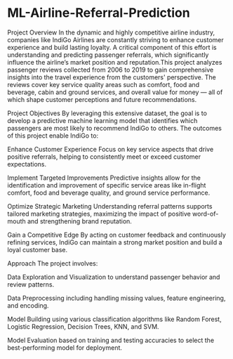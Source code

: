 # ML-Airline-Referral-Prediction
Project Overview
In the dynamic and highly competitive airline industry, companies like IndiGo Airlines are constantly striving to enhance customer experience and build lasting loyalty. A critical component of this effort is understanding and predicting passenger referrals, which significantly influence the airline’s market position and reputation.This project analyzes passenger reviews collected from 2006 to 2019 to gain comprehensive insights into the travel experience from the customers' perspective. The reviews cover key service quality areas such as comfort, food and beverage, cabin and ground services, and overall value for money — all of which shape customer perceptions and future recommendations.

Project Objectives
By leveraging this extensive dataset, the goal is to develop a predictive machine learning model that identifies which passengers are most likely to recommend IndiGo to others. The outcomes of this project enable IndiGo to:

Enhance Customer Experience
Focus on key service aspects that drive positive referrals, helping to consistently meet or exceed customer expectations.

Implement Targeted Improvements
Predictive insights allow for the identification and improvement of specific service areas like in-flight comfort, food and beverage quality, and ground service performance.

Optimize Strategic Marketing
Understanding referral patterns supports tailored marketing strategies, maximizing the impact of positive word-of-mouth and strengthening brand reputation.

Gain a Competitive Edge
By acting on customer feedback and continuously refining services, IndiGo can maintain a strong market position and build a loyal customer base.

Approach
The project involves:

Data Exploration and Visualization to understand passenger behavior and review patterns.

Data Preprocessing including handling missing values, feature engineering, and encoding.

Model Building using various classification algorithms like Random Forest, Logistic Regression, Decision Trees, KNN, and SVM.

Model Evaluation based on training and testing accuracies to select the best-performing model for deployment.
